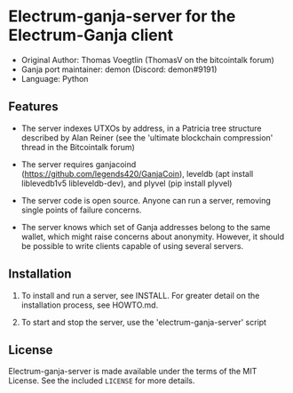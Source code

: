 Electrum-ganja-server for the Electrum-Ganja client
=========================================

  * Original Author: Thomas Voegtlin (ThomasV on the bitcointalk forum)
  * Ganja port maintainer: demon (Discord: demon#9191)
  * Language: Python

Features
--------

  * The server indexes UTXOs by address, in a Patricia tree structure
    described by Alan Reiner (see the 'ultimate blockchain
    compression' thread in the Bitcointalk forum)

  * The server requires ganjacoind (https://github.com/legends420/GanjaCoin), 
    leveldb (apt install liblevedb1v5 libleveldb-dev), and plyvel (pip install plyvel)

  * The server code is open source. Anyone can run a server, removing
    single points of failure concerns.

  * The server knows which set of Ganja addresses belong to the same
    wallet, which might raise concerns about anonymity. However, it
    should be possible to write clients capable of using several
    servers.

Installation
------------

  1. To install and run a server, see INSTALL. For greater
     detail on the installation process, see HOWTO.md.

  2. To start and stop the server, use the 'electrum-ganja-server' script



License
-------

Electrum-ganja-server is made available under the terms of the MIT License.
See the included `LICENSE` for more details.
